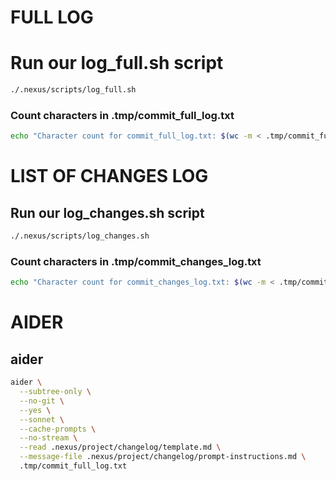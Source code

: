 
# FULL LOG

# Run our log_full.sh script
```bash
./.nexus/scripts/log_full.sh
```


### Count characters in .tmp/commit_full_log.txt
```bash
echo "Character count for commit_full_log.txt: $(wc -m < .tmp/commit_full_log.txt)"
```


# LIST OF CHANGES LOG


## Run our log_changes.sh script
```bash
./.nexus/scripts/log_changes.sh
```



### Count characters in .tmp/commit_changes_log.txt
```bash
echo "Character count for commit_changes_log.txt: $(wc -m < .tmp/commit_changes_log.txt)"
```


# AIDER


## aider
```bash
aider \
  --subtree-only \
  --no-git \
  --yes \
  --sonnet \
  --cache-prompts \
  --no-stream \
  --read .nexus/project/changelog/template.md \
  --message-file .nexus/project/changelog/prompt-instructions.md \
  .tmp/commit_full_log.txt
```


